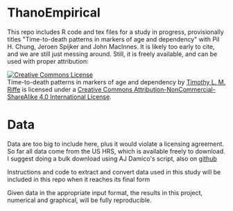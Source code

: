 ThanoEmpirical
==============

This repo includes R code and tex files for a study in progress, provisionally titles "Time-to-death patterns in markers of age and dependency" with Pil H. Chung, Jeroen Spijker and John MacInnes. It is likely too early to cite, and we are still just messing around. Still, it is freely available, and can be used with proper attribution:

<a rel="license" href="http://creativecommons.org/licenses/by-nc-sa/4.0/"><img alt="Creative Commons License" style="border-width:0" src="https://i.creativecommons.org/l/by-nc-sa/4.0/88x31.png" /></a><br /><span xmlns:dct="http://purl.org/dc/terms/" property="dct:title">Time-to-death patterns in markers of age and dependency</span> by <a xmlns:cc="http://creativecommons.org/ns#" href="https://sites.google.com/site/timriffepersonal/" property="cc:attributionName" rel="cc:attributionURL">Timothy L. M. Riffe</a> is licensed under a <a rel="license" href="http://creativecommons.org/licenses/by-nc-sa/4.0/">Creative Commons Attribution-NonCommercial-ShareAlike 4.0 International License</a>.

Data
========
Data are too big to include here, plus it would violate a licensing agreement.
So far all data come from the US HRS, which is available freely to download. I suggest doing a bulk download
using AJ Damico's script, also on [github](https://github.com/ajdamico/usgsd/tree/master/Health%20and%20Retirement%20Study)

Instructions and code to extract and convert data used in this study will be included in this repo when it reaches its final form

Given data in the appropriate input format, the results in this project, numerical and graphical, will be fully reproducible.



